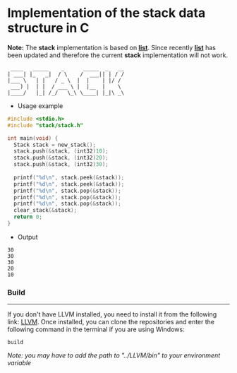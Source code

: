 # Implementation of the stack data structure in C

**Note:** The **stack** implementation is based on [**list**](https://github.com/SeyranGit/collection/tree/main/data-structures/list). Since recently [**list**](https://github.com/SeyranGit/collection/tree/main/data-structures/list) has been updated and therefore the current **stack** implementation will not work.

```text
 ____   _____    _      _____  _   __
| ___| |_   _|  / \    /  ___|| | / /
|___ \   | |   / _ \  |  |    | |/ / 
 ___) |  | |  / ___ \ |  |__  |    \ 
|____/   |_| /_/   \_\ \____| |_|\ _\
```

* Usage example
```c
#include <stdio.h>
#include "stack/stack.h"

int main(void) {
  Stack stack = new_stack();
  stack.push(&stack, (int32)10);
  stack.push(&stack, (int32)20);
  stack.push(&stack, (int32)30);
  
  printf("%d\n", stack.peek(&stack));
  printf("%d\n", stack.peek(&stack));
  printf("%d\n", stack.pop(&stack));
  printf("%d\n", stack.pop(&stack));
  printf("%d\n", stack.pop(&stack));
  clear_stack(&stack);
  return 0;
}
```

* Output
```text
30
30
30
20
10
```

### Build
___
If you don't have LLVM installed, you need to install it from the following link: [LLVM](https://github.com/llvm/llvm-project/releases/tag/llvmorg-19.1.0). Once installed, you can clone the repositories and enter the following command in the terminal if you are using Windows:
```
build
```

*Note: you may have to add the path to "../LLVM/bin" to your environment variable*
